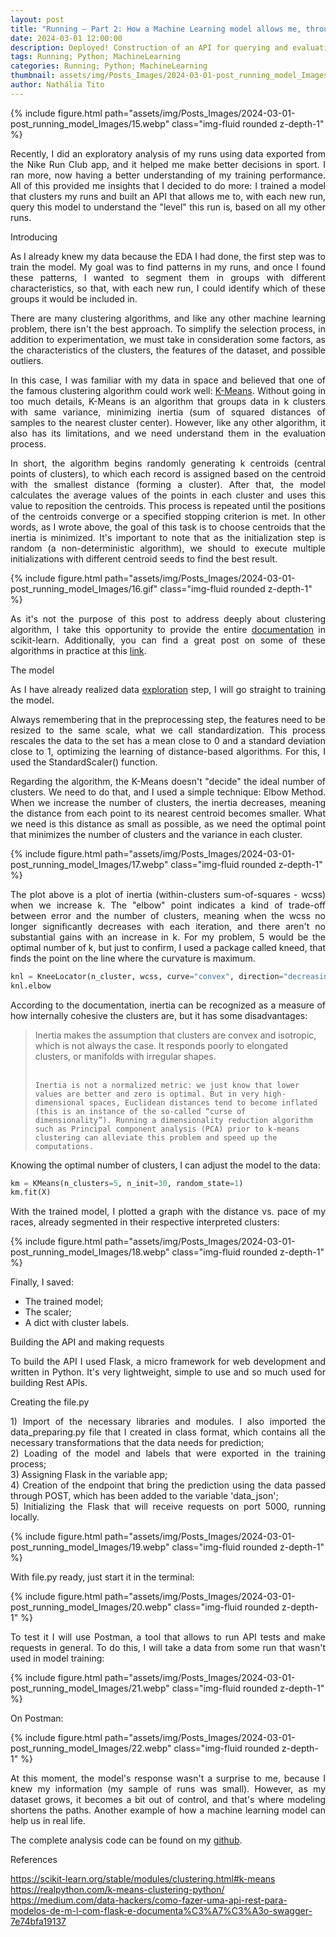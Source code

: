 ```yaml
---
layout: post
title: "Running — Part 2: How a Machine Learning model allows me, through an API, to level my runs"
date: 2024-03-01 12:00:00
description: Deployed! Construction of an API for querying and evaluating the level of new races based on a previously trained clustering model
tags: Running; Python; MachineLearning
categories: Running; Python; MachineLearning
thumbnail: assets/img/Posts_Images/2024-03-01-post_running_model_Images/15.webp
author: Nathália Tito
---
```


{% include figure.html path="assets/img/Posts_Images/2024-03-01-post_running_model_Images/15.webp" class="img-fluid rounded z-depth-1" %}

<p align="justify">
Recently, I did an exploratory analysis of my runs using data exported from the Nike Run Club app, and it helped me make better decisions in sport. I ran more, now having a better understanding of my training performance. All of this provided me insights that I decided to do more: I trained a model that clusters my runs and built an API that allows me to, with each new run, query this model to understand the "level" this run is, based on all my other runs.
</p>

Introducing  

<p align="justify">
As I already knew my data because the EDA I had done, the first step was to train the model. My goal was to find patterns in my runs, and once I found these patterns, I wanted to segment them in groups with different characteristics, so that, with each new run, I could identify which of these groups it would be included in.
</p>

<p align="justify">
There are many clustering algorithms, and like any other machine learning problem, there isn't the best approach. To simplify the selection process, in addition to experimentation, we must take in consideration some factors, as the characteristics of the clusters, the features of the dataset, and possible outliers.
</p>

<p align="justify">
In this case, I was familiar with my data in space and believed that one of the famous clustering algorithm could work well: <a href="https://scikit-learn.org/stable/modules/generated/sklearn.cluster.KMeans.html">K-Means</a>. Without going in too much details, K-Means is an algorithm that groups data in k clusters with same variance, minimizing inertia (sum of squared distances of samples to the nearest cluster center). However, like any other algorithm, it also has its limitations, and we need understand them in the evaluation process.
</p>

<p align="justify">
In short, the algorithm begins randomly generating k centroids (central points of clusters), to which each record is assigned based on the centroid with the smallest distance (forming a cluster). After that, the model calculates the average values of the points in each cluster and uses this value to reposition the centroids. This process is repeated until the positions of the centroids converge or a specified stopping criterion is met. In other words, as I wrote above, the goal of this task is to choose centroids that the inertia is minimized. It's important to note that as the initialization step is random (a non-deterministic algorithm), we should to execute multiple initializations with different centroid seeds to find the best result.
</p>

{% include figure.html path="assets/img/Posts_Images/2024-03-01-post_running_model_Images/16.gif" class="img-fluid rounded z-depth-1" %}

<p align="justify">
As it's not the purpose of this post to address deeply about clustering algorithm, I take this opportunity to provide the entire <a href="https://scikit-learn.org/stable/modules/clustering.html">documentation</a> in scikit-learn. Additionally, you can find a great post on some of these algorithms in practice at this <a href="https://machinelearningmastery.com/clustering-algorithms-with-python/">link</a>.
</p>

The model

<p align="justify">
As I have already realized data <a href="https://ac3lab.github.io/blog/2024/post_running/">exploration</a> step, I will go straight to training the model.
</p>

<p align="justify">
Always remembering that in the preprocessing step, the features need to be resized to the same scale, what we call standardization. This process rescales the data to the set has a mean close to 0 and a standard deviation close to 1, optimizing the learning of distance-based algorithms. For this, I used the StandardScaler() function.
</p>

<p align="justify">
Regarding the algorithm, the K-Means doesn't "decide" the ideal number of clusters. We need to do that, and I used a simple technique: Elbow Method. When we increase the number of clusters, the inertia decreases, meaning the distance from each point to its nearest centroid becomes smaller. What we need is this distance as small as possible, as we need the optimal point that minimizes the number of clusters and the variance in each cluster.
</p>

{% include figure.html path="assets/img/Posts_Images/2024-03-01-post_running_model_Images/17.webp" class="img-fluid rounded z-depth-1" %}

<p align="justify">
The plot above is a plot of inertia (within-clusters sum-of-squares - wcss) when we increase k. The "elbow" point indicates a kind of trade-off between error and the number of clusters, meaning when the wcss no longer significantly decreases with each iteration, and there aren't no substantial gains with an increase in k. For my problem, 5 would be the optimal number of k, but just to confirm, I used a package called kneed, that finds the point on the line where the curvature is maximum.
</p>

```python
knl = KneeLocator(n_cluster, wcss, curve="convex", direction="decreasing")
knl.elbow
```
<p align="justify">
According to the documentation, inertia can be recognized as a measure of how internally cohesive the clusters are, but it has some disadvantages:
</p>

<blockquote>
    Inertia makes the assumption that clusters are convex and isotropic, which is not always the case. It responds poorly to elongated clusters, or manifolds with irregular shapes.<br><br>

    Inertia is not a normalized metric: we just know that lower values are better and zero is optimal. But in very high-dimensional spaces, Euclidean distances tend to become inflated (this is an instance of the so-called “curse of dimensionality”). Running a dimensionality reduction algorithm such as Principal component analysis (PCA) prior to k-means clustering can alleviate this problem and speed up the computations.
</blockquote>

Knowing the optimal number of clusters, I can adjust the model to the data:

```python
km = KMeans(n_clusters=5, n_init=30, random_state=1)
km.fit(X)
```
<p align="justify">
With the trained model, I plotted a graph with the distance vs. pace of my races, already segmented in their respective interpreted clusters:
</p>

{% include figure.html path="assets/img/Posts_Images/2024-03-01-post_running_model_Images/18.webp" class="img-fluid rounded z-depth-1" %}

Finally, I saved:

<ul>
    <li>The trained model;</li>
    <li>The scaler;</li>
    <li>A dict with cluster labels.</li>
</ul>

Building the API and making requests

<p align="justify">
To build the API I used Flask, a micro framework for web development and written in Python. It's very lightweight, simple to use and so much used for building Rest APIs.
</p>

Creating the file.py

<p align="justify">
1) Import of the necessary libraries and modules. I also imported the data_preparing.py file that I created in class format, which contains all the necessary transformations that the data needs for prediction;<br>
2) Loading of the model and labels that were exported in the training process;<br>
3) Assigning Flask in the variable app;<br>
4) Creation of the endpoint that bring the prediction using the data passed through POST, which has been added to the variable 'data_json';<br>
5) Initializing the Flask that will receive requests on port 5000, running locally.
</p>

{% include figure.html path="assets/img/Posts_Images/2024-03-01-post_running_model_Images/19.webp" class="img-fluid rounded z-depth-1" %}

With file.py ready, just start it in the terminal:

{% include figure.html path="assets/img/Posts_Images/2024-03-01-post_running_model_Images/20.webp" class="img-fluid rounded z-depth-1" %}

<p align="justify">
To test it I will use Postman, a tool that allows to run API tests and make requests in general. To do this, I will take a data from some run that wasn't used in model training:
</p>

{% include figure.html path="assets/img/Posts_Images/2024-03-01-post_running_model_Images/21.webp" class="img-fluid rounded z-depth-1" %}

On Postman:

{% include figure.html path="assets/img/Posts_Images/2024-03-01-post_running_model_Images/22.webp" class="img-fluid rounded z-depth-1" %}

<p align="justify">
At this moment, the model's response wasn't a surprise to me, because I knew my information (my sample of runs was small). However, as my dataset grows, it becomes a bit out of control, and that's where modeling shortens the paths. Another example of how a machine learning model can help us in real life.
</p>

<p align="justify">
The complete analysis code can be found on my <a href="https://github.com/nathaliatito">github</a>.
</p>

References

https://scikit-learn.org/stable/modules/clustering.html#k-means<br>
https://realpython.com/k-means-clustering-python/<br>
https://medium.com/data-hackers/como-fazer-uma-api-rest-para-modelos-de-m-l-com-flask-e-documenta%C3%A7%C3%A3o-swagger-7e74bfa19137
